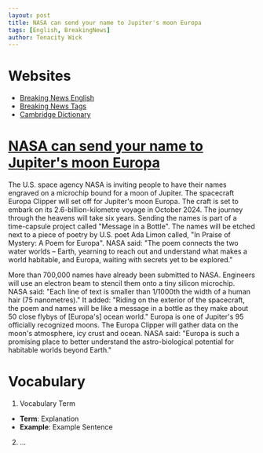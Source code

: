 ```yaml
---
layout: post
title: NASA can send your name to Jupiter's moon Europa
tags: [English, BreakingNews]
author: Tenacity Wick
---
```


# Websites

- [Breaking News English](https://breakingnewsenglish.com/)
- [Breaking News Tags](https://zhouqiang19980220.github.io/tags/#books)
- [Cambridge Dictionary](https://dictionary.cambridge.org/)

# [NASA can send your name to Jupiter's moon Europa](https://breakingnewsenglish.com/2311/231120-send-your-name-to-jupiter.html)

The U.S. space agency NASA is inviting people to have their names engraved on a microchip bound for a moon of Jupiter. The spacecraft Europa Clipper will set off for Jupiter's moon Europa. The craft is set to embark on its 2.6-billion-kilometre voyage in October 2024. The journey through the heavens will take six years. Sending the names is part of a time-capsule project called "Message in a Bottle". The names will be etched next to a piece of poetry by U.S. poet Ada Limon called, "In Praise of Mystery: A Poem for Europa". NASA said: "The poem connects the two water worlds – Earth, yearning to reach out and understand what makes a world habitable, and Europa, waiting with secrets yet to be explored."

More than 700,000 names have already been submitted to NASA. Engineers will use an electron beam to stencil them onto a tiny silicon microchip. NASA said: "Each line of text is smaller than 1/1000th the width of a human hair (75 nanometres)." It added: "Riding on the exterior of the spacecraft, the poem and names will be like a message in a bottle as they make about 50 close flybys of [Europa's] ocean world." Europa is one of Jupiter's 95 officially recognized moons. The Europa Clipper will gather data on the moon's atmosphere, icy crust and ocean. NASA said: "Europa is such a promising place to better understand the astro-biological potential for habitable worlds beyond Earth."
# Vocabulary

1. Vocabulary Term
- **Term**: Explanation
- **Example**: Example Sentence
2. ...

